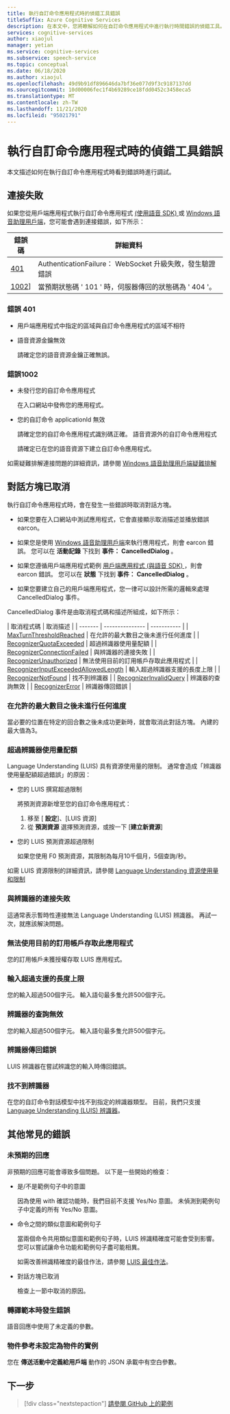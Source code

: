 ```yaml
---
title: 執行自訂命令應用程式時的偵錯工具錯誤
titleSuffix: Azure Cognitive Services
description: 在本文中，您將瞭解如何在自訂命令應用程式中進行執行時間錯誤的偵錯工具。
services: cognitive-services
author: xiaojul
manager: yetian
ms.service: cognitive-services
ms.subservice: speech-service
ms.topic: conceptual
ms.date: 06/18/2020
ms.author: xiaojul
ms.openlocfilehash: 49d9b91df896646da7bf36e077d9f3c9187137dd
ms.sourcegitcommit: 10d00006fec1f4b69289ce18fdd0452c3458eca5
ms.translationtype: MT
ms.contentlocale: zh-TW
ms.lasthandoff: 11/21/2020
ms.locfileid: "95021791"
---
```

# <a name="debug-errors-when-running-a-custom-commands-application"></a>執行自訂命令應用程式時的偵錯工具錯誤

本文描述如何在執行自訂命令應用程式時看到錯誤時進行調試。 

## <a name="connection-failed"></a>連接失敗

如果您從用戶端應用程式執行自訂命令應用程式 [ (使用語音 SDK) ](./how-to-custom-commands-setup-speech-sdk.md) 或 [Windows 語音助理用戶端](./how-to-custom-commands-developer-flow-test.md)，您可能會遇到連接錯誤，如下所示：

| 錯誤碼 | 詳細資料 |
| ------- | -------- |
| [401](#error-401) | AuthenticationFailure： WebSocket 升級失敗，發生驗證錯誤 |
| [1002](#error-1002)] | 當預期狀態碼 ' 101 ' 時，伺服器傳回的狀態碼為 ' 404 '。 |

### <a name="error-401"></a>錯誤 401
- 用戶端應用程式中指定的區域與自訂命令應用程式的區域不相符

- 語音資源金鑰無效
    
    請確定您的語音資源金鑰正確無誤。

### <a name="error-1002"></a>錯誤1002 
- 未發行您的自訂命令應用程式
    
    在入口網站中發佈您的應用程式。

- 您的自訂命令 applicationId 無效

    請確定您的自訂命令應用程式識別碼正確。
 語音資源外的自訂命令應用程式

    請確定已在您的語音資源下建立自訂命令應用程式。

如需疑難排解連接問題的詳細資訊，請參閱 [Windows 語音助理用戶端疑難排解](https://github.com/Azure-Samples/Cognitive-Services-Voice-Assistant/tree/master/clients/csharp-wpf#troubleshooting)


## <a name="dialog-is-canceled"></a>對話方塊已取消

執行自訂命令應用程式時，會在發生一些錯誤時取消對話方塊。

- 如果您要在入口網站中測試應用程式，它會直接顯示取消描述並播放錯誤 earcon。 

- 如果您是使用 [Windows 語音助理用戶端](./how-to-custom-commands-developer-flow-test.md)來執行應用程式，則會 earcon 錯誤。 您可以在 **活動記錄** 下找到 **事件： CancelledDialog** 。

- 如果您遵循用戶端應用程式範例 [用戶端應用程式 (與語音 SDK) ](./how-to-custom-commands-setup-speech-sdk.md)，則會 earcon 錯誤。 您可以在 **狀態** 下找到 **事件： CancelledDialog** 。

- 如果您要建立自己的用戶端應用程式，您一律可以設計所需的邏輯來處理 CancelledDialog 事件。

CancelledDialog 事件是由取消程式碼和描述所組成，如下所示：

| 取消程式碼 | 取消描述 |
| ------- | --------------- | ----------- |
| [MaxTurnThresholdReached](#no-progress-was-made-after-the-max-number-of-turns-allowed) | 在允許的最大數目之後未進行任何進度 |
| [RecognizerQuotaExceeded](#recognizer-usage-quota-exceeded) | 超過辨識器使用量配額 |
| [RecognizerConnectionFailed](#connection-to-the-recognizer-failed) | 與辨識器的連接失敗 |
| [RecognizerUnauthorized](#this-application-cannot-be-accessed-with-the-current-subscription) | 無法使用目前的訂用帳戶存取此應用程式 |
| [RecognizerInputExceededAllowedLength](#input-exceeds-the-maximum-supported-length) | 輸入超過辨識器支援的長度上限 |
| [RecognizerNotFound](#recognizer-not-found) | 找不到辨識器 |
| [RecognizerInvalidQuery](#invalid-query-for-the-recognizer) | 辨識器的查詢無效 |
| [RecognizerError](#recognizer-return-an-error) | 辨識器傳回錯誤 |

### <a name="no-progress-was-made-after-the-max-number-of-turns-allowed"></a>在允許的最大數目之後未進行任何進度
當必要的位置在特定的回合數之後未成功更新時，就會取消此對話方塊。 內建的最大值為3。

### <a name="recognizer-usage-quota-exceeded"></a>超過辨識器使用量配額
Language Understanding (LUIS) 具有資源使用量的限制。 通常會造成「辨識器使用量配額超過錯誤」的原因： 
- 您的 LUIS 撰寫超過限制

    將預測資源新增至您的自訂命令應用程式： 
    1. 移至 [ **設定**]、[LUIS 資源]
    1. 從 **預測資源** 選擇預測資源，或按一下 [**建立新資源**] 

- 您的 LUIS 預測資源超過限制

    如果您使用 F0 預測資源，其限制為每月10千個月，5個查詢/秒。

如需 LUIS 資源限制的詳細資訊，請參閱 [Language Understanding 資源使用量和限制](../luis/luis-limits.md#resource-usage-and-limits)

### <a name="connection-to-the-recognizer-failed"></a>與辨識器的連接失敗
這通常表示暫時性連接無法 Language Understanding (LUIS) 辨識器。 再試一次，就應該解決問題。

### <a name="this-application-cannot-be-accessed-with-the-current-subscription"></a>無法使用目前的訂用帳戶存取此應用程式
您的訂用帳戶未獲授權存取 LUIS 應用程式。 

### <a name="input-exceeds-the-maximum-supported-length"></a>輸入超過支援的長度上限
您的輸入超過500個字元。 輸入語句最多隻允許500個字元。

### <a name="invalid-query-for-the-recognizer"></a>辨識器的查詢無效
您的輸入超過500個字元。 輸入語句最多隻允許500個字元。

### <a name="recognizer-return-an-error"></a>辨識器傳回錯誤
LUIS 辨識器在嘗試辨識您的輸入時傳回錯誤。

### <a name="recognizer-not-found"></a>找不到辨識器
在您的自訂命令對話模型中找不到指定的辨識器類型。 目前，我們只支援 [Language Understanding (LUIS) 辨識器](https://www.luis.ai/)。

## <a name="other-common-errors"></a>其他常見的錯誤
### <a name="unexpected-response"></a>未預期的回應
非預期的回應可能會導致多個問題。 以下是一些開始的檢查：
- 是/不是範例句子中的意圖

    因為使用 with 確認功能時，我們目前不支援 Yes/No 意圖。 未偵測到範例句子中定義的所有 Yes/No 意圖。

- 命令之間的類似意圖和範例句子

    當兩個命令共用類似意圖和範例句子時，LUIS 辨識精確度可能會受到影響。 您可以嘗試讓命令功能和範例句子盡可能相異。

    如需改善辨識精確度的最佳作法，請參閱 [LUIS 最佳作法](../luis/luis-concept-best-practices.md)。

- 對話方塊已取消
    
    檢查上一節中取消的原因。

### <a name="error-while-rendering-the-template"></a>轉譯範本時發生錯誤
語音回應中使用了未定義的參數。 

### <a name="object-reference-not-set-to-an-instance-of-an-object"></a>物件參考未設定為物件的實例
您在 **傳送活動中定義給用戶端** 動作的 JSON 承載中有空白參數。

## <a name="next-steps"></a>下一步

> [!div class="nextstepaction"]
> [請參閱 GitHub 上的範例](https://aka.ms/speech/cc-samples)